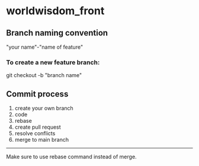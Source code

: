 # worldwisdom_front

## Branch naming convention
"your name"-"name of feature"

### To create a new feature branch:
git checkout -b "branch name"

## Commit process
1. create your own branch
2. code
3. rebase
4. create pull request
5. resolve conflicts
6. merge to main branch
---
Make sure to use rebase command instead of merge.
